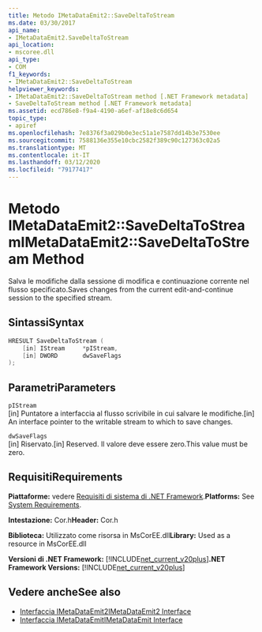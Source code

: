 ```yaml
---
title: Metodo IMetaDataEmit2::SaveDeltaToStream
ms.date: 03/30/2017
api_name:
- IMetaDataEmit2.SaveDeltaToStream
api_location:
- mscoree.dll
api_type:
- COM
f1_keywords:
- IMetaDataEmit2::SaveDeltaToStream
helpviewer_keywords:
- IMetaDataEmit2::SaveDeltaToStream method [.NET Framework metadata]
- SaveDeltaToStream method [.NET Framework metadata]
ms.assetid: ecd786e8-f9a4-4190-a6ef-af18e8c6d654
topic_type:
- apiref
ms.openlocfilehash: 7e8376f3a029b0e3ec51a1e7587dd14b3e7530ee
ms.sourcegitcommit: 7588136e355e10cbc2582f389c90c127363c02a5
ms.translationtype: MT
ms.contentlocale: it-IT
ms.lasthandoff: 03/12/2020
ms.locfileid: "79177417"
---
```

# <a name="imetadataemit2savedeltatostream-method"></a><span data-ttu-id="bcbe6-102">Metodo IMetaDataEmit2::SaveDeltaToStream</span><span class="sxs-lookup"><span data-stu-id="bcbe6-102">IMetaDataEmit2::SaveDeltaToStream Method</span></span>
<span data-ttu-id="bcbe6-103">Salva le modifiche dalla sessione di modifica e continuazione corrente nel flusso specificato.</span><span class="sxs-lookup"><span data-stu-id="bcbe6-103">Saves changes from the current edit-and-continue session to the specified stream.</span></span>  
  
## <a name="syntax"></a><span data-ttu-id="bcbe6-104">Sintassi</span><span class="sxs-lookup"><span data-stu-id="bcbe6-104">Syntax</span></span>  
  
```cpp  
HRESULT SaveDeltaToStream (  
    [in] IStream     *pIStream,
    [in] DWORD       dwSaveFlags  
);  
```  
  
## <a name="parameters"></a><span data-ttu-id="bcbe6-105">Parametri</span><span class="sxs-lookup"><span data-stu-id="bcbe6-105">Parameters</span></span>  
 `pIStream`  
 <span data-ttu-id="bcbe6-106">[in] Puntatore a interfaccia al flusso scrivibile in cui salvare le modifiche.</span><span class="sxs-lookup"><span data-stu-id="bcbe6-106">[in] An interface pointer to the writable stream to which to save changes.</span></span>  
  
 `dwSaveFlags`  
 <span data-ttu-id="bcbe6-107">[in] Riservato.</span><span class="sxs-lookup"><span data-stu-id="bcbe6-107">[in] Reserved.</span></span> <span data-ttu-id="bcbe6-108">Il valore deve essere zero.</span><span class="sxs-lookup"><span data-stu-id="bcbe6-108">This value must be zero.</span></span>  
  
## <a name="requirements"></a><span data-ttu-id="bcbe6-109">Requisiti</span><span class="sxs-lookup"><span data-stu-id="bcbe6-109">Requirements</span></span>  
 <span data-ttu-id="bcbe6-110">**Piattaforme:** vedere [Requisiti di sistema di .NET Framework](../../../../docs/framework/get-started/system-requirements.md).</span><span class="sxs-lookup"><span data-stu-id="bcbe6-110">**Platforms:** See [System Requirements](../../../../docs/framework/get-started/system-requirements.md).</span></span>  
  
 <span data-ttu-id="bcbe6-111">**Intestazione:** Cor.h</span><span class="sxs-lookup"><span data-stu-id="bcbe6-111">**Header:** Cor.h</span></span>  
  
 <span data-ttu-id="bcbe6-112">**Biblioteca:** Utilizzato come risorsa in MsCorEE.dll</span><span class="sxs-lookup"><span data-stu-id="bcbe6-112">**Library:** Used as a resource in MsCorEE.dll</span></span>  
  
 <span data-ttu-id="bcbe6-113">**Versioni di .NET Framework:** [!INCLUDE[net_current_v20plus](../../../../includes/net-current-v20plus-md.md)]</span><span class="sxs-lookup"><span data-stu-id="bcbe6-113">**.NET Framework Versions:** [!INCLUDE[net_current_v20plus](../../../../includes/net-current-v20plus-md.md)]</span></span>  
  
## <a name="see-also"></a><span data-ttu-id="bcbe6-114">Vedere anche</span><span class="sxs-lookup"><span data-stu-id="bcbe6-114">See also</span></span>

- [<span data-ttu-id="bcbe6-115">Interfaccia IMetaDataEmit2</span><span class="sxs-lookup"><span data-stu-id="bcbe6-115">IMetaDataEmit2 Interface</span></span>](../../../../docs/framework/unmanaged-api/metadata/imetadataemit2-interface.md)
- [<span data-ttu-id="bcbe6-116">Interfaccia IMetaDataEmit</span><span class="sxs-lookup"><span data-stu-id="bcbe6-116">IMetaDataEmit Interface</span></span>](../../../../docs/framework/unmanaged-api/metadata/imetadataemit-interface.md)
